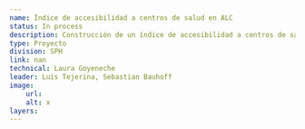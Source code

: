 ```yaml
---
name: Índice de accesibilidad a centros de salud en ALC
status: In process
description: Construcción de un índice de accesibilidad a centros de salud en ALC teniendo en cuenta las barreras socioeconómicas y geográficas, choques climáticos, entre otros. 
type: Proyecto
division: SPH
link: nan
technical: Laura Goyeneche
leader: Luis Tejerina, Sebastian Bauhoff
image: 
    url: 
    alt: x
layers:
---
```

    